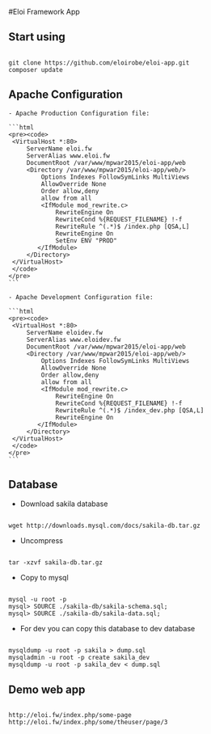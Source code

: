 
#Eloi Framework App

## Start using

<pre><code>
git clone https://github.com/eloirobe/eloi-app.git
composer update
</code></pre>

## Apache Configuration

    - Apache Production Configuration file:

    ```html
    <pre><code>
     <VirtualHost *:80>
         ServerName eloi.fw
         ServerAlias www.eloi.fw
         DocumentRoot /var/www/mpwar2015/eloi-app/web
         <Directory /var/www/mpwar2015/eloi-app/web/>
             Options Indexes FollowSymLinks MultiViews
             AllowOverride None
             Order allow,deny
             allow from all
             <IfModule mod_rewrite.c>
                 RewriteEngine On
                 RewriteCond %{REQUEST_FILENAME} !-f
                 RewriteRule ^(.*)$ /index.php [QSA,L]
                 RewriteEngine On
                 SetEnv ENV "PROD"
            </IfModule>
         </Directory>
     </VirtualHost>
     </code>
    </pre>
    ```

    - Apache Development Configuration file:

    ```html
    <pre><code>
     <VirtualHost *:80>
         ServerName eloidev.fw
         ServerAlias www.eloidev.fw
         DocumentRoot /var/www/mpwar2015/eloi-app/web
         <Directory /var/www/mpwar2015/eloi-app/web/>
             Options Indexes FollowSymLinks MultiViews
             AllowOverride None
             Order allow,deny
             allow from all
             <IfModule mod_rewrite.c>
                 RewriteEngine On
                 RewriteCond %{REQUEST_FILENAME} !-f
                 RewriteRule ^(.*)$ /index_dev.php [QSA,L]
                 RewriteEngine On
            </IfModule>
         </Directory>
     </VirtualHost>
     </code>
    </pre>
    ```
## Database

- Download sakila database
<pre><code>
wget http://downloads.mysql.com/docs/sakila-db.tar.gz
</pre></code>

- Uncompress
<pre><code>
tar -xzvf sakila-db.tar.gz
</pre></code>

- Copy to mysql
<pre><code>
mysql -u root -p
mysql> SOURCE ./sakila-db/sakila-schema.sql;
mysql> SOURCE ./sakila-db/sakila-data.sql;
</code></pre>

- For dev you can copy this database to dev database
<pre><code>
mysqldump -u root -p sakila > dump.sql
mysqladmin -u root -p create sakila_dev
mysqldump -u root -p sakila_dev < dump.sql 
</code></pre>

## Demo web app
<pre><code>
http://eloi.fw/index.php/some-page
http://eloi.fw/index.php/some/theuser/page/3
</code></pre>
